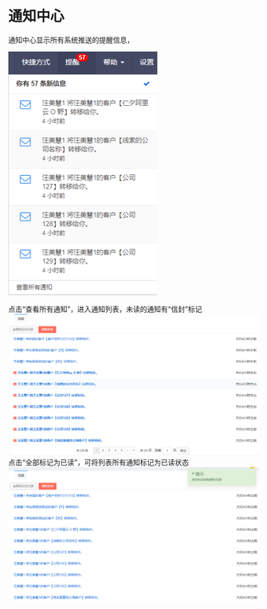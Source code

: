 # 通知中心

通知中心显示所有系统推送的提醒信息，

![](/assets/import123.png)

点击“查看所有通知”，进入通知列表，未读的通知有“信封”标记![](/assets/import121.png)点击“全部标记为已读”，可将列表所有通知标记为已读状态![](/assets/import221.png)



